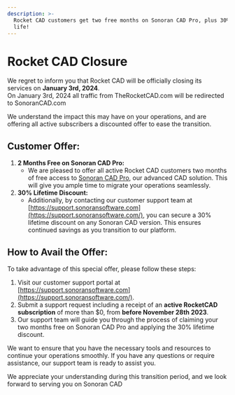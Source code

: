 ```yaml
---
description: >-
  Rocket CAD customers get two free months on Sonoran CAD Pro, plus 30% off for
  life!
---
```


# Rocket CAD Closure

We regret to inform you that Rocket CAD will be officially closing its services on **January 3rd, 2024**.\
On January 3rd, 2024 all traffic from TheRocketCAD.com will be redirected to SonoranCAD.com

We understand the impact this may have on your operations, and are offering all active subscribers a discounted offer to ease the transition.

## **Customer Offer:**

1. **2 Months Free on Sonoran CAD Pro:**
   * We are pleased to offer all active Rocket CAD customers two months of free access to [Sonoran CAD Pro](../../why-choose-sonoran-cad/about.md), our advanced CAD solution. This will give you ample time to migrate your operations seamlessly.
2. **30% Lifetime Discount:**
   * Additionally, by contacting our customer support team at [https://support.sonoransoftware.com](https://support.sonoransoftware.com/), you can secure a 30% lifetime discount on any Sonoran CAD version. This ensures continued savings as you transition to our platform.

## **How to Avail the Offer:**

To take advantage of this special offer, please follow these steps:

1. Visit our customer support portal at [https://support.sonoransoftware.com](https://support.sonoransoftware.com/).
2. Submit a support request including a receipt of an **active RocketCAD subscription** of more than $0, from **before November 28th 2023**.
3. Our support team will guide you through the process of claiming your two months free on Sonoran CAD Pro and applying the 30% lifetime discount.

We want to ensure that you have the necessary tools and resources to continue your operations smoothly. If you have any questions or require assistance, our support team is ready to assist you.

We appreciate your understanding during this transition period, and we look forward to serving you on Sonoran CAD
